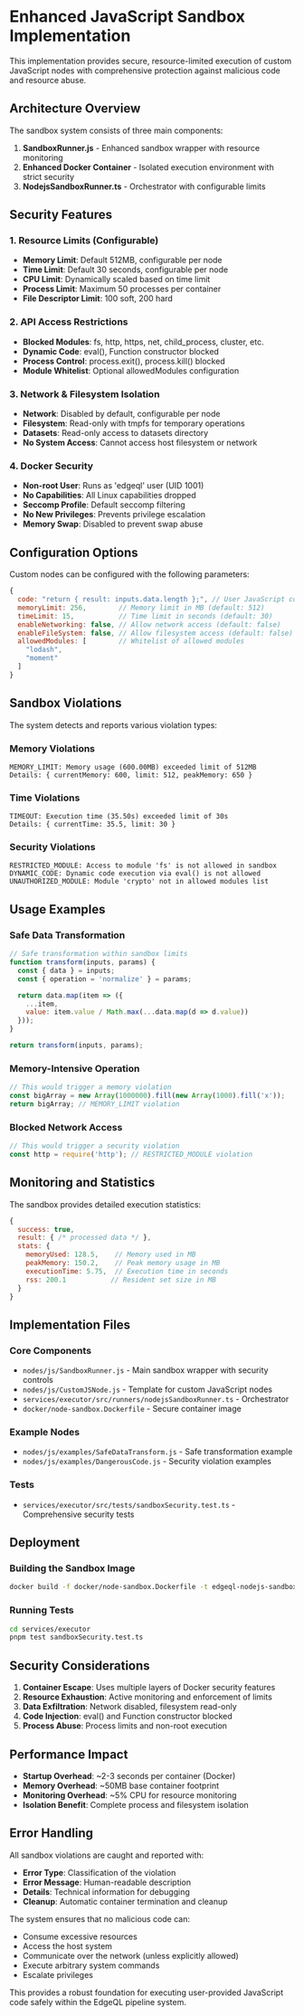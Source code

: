 # Enhanced JavaScript Sandbox Implementation

This implementation provides secure, resource-limited execution of custom JavaScript nodes with comprehensive protection against malicious code and resource abuse.

## Architecture Overview

The sandbox system consists of three main components:

1. **SandboxRunner.js** - Enhanced sandbox wrapper with resource monitoring
2. **Enhanced Docker Container** - Isolated execution environment with strict security
3. **NodejsSandboxRunner.ts** - Orchestrator with configurable limits

## Security Features

### 1. Resource Limits (Configurable)
- **Memory Limit**: Default 512MB, configurable per node
- **Time Limit**: Default 30 seconds, configurable per node
- **CPU Limit**: Dynamically scaled based on time limit
- **Process Limit**: Maximum 50 processes per container
- **File Descriptor Limit**: 100 soft, 200 hard

### 2. API Access Restrictions
- **Blocked Modules**: fs, http, https, net, child_process, cluster, etc.
- **Dynamic Code**: eval(), Function constructor blocked
- **Process Control**: process.exit(), process.kill() blocked
- **Module Whitelist**: Optional allowedModules configuration

### 3. Network & Filesystem Isolation
- **Network**: Disabled by default, configurable per node
- **Filesystem**: Read-only with tmpfs for temporary operations
- **Datasets**: Read-only access to datasets directory
- **No System Access**: Cannot access host filesystem or network

### 4. Docker Security
- **Non-root User**: Runs as 'edgeql' user (UID 1001)
- **No Capabilities**: All Linux capabilities dropped
- **Seccomp Profile**: Default seccomp filtering
- **No New Privileges**: Prevents privilege escalation
- **Memory Swap**: Disabled to prevent swap abuse

## Configuration Options

Custom nodes can be configured with the following parameters:

```javascript
{
  code: "return { result: inputs.data.length };", // User JavaScript code
  memoryLimit: 256,        // Memory limit in MB (default: 512)
  timeLimit: 15,           // Time limit in seconds (default: 30)
  enableNetworking: false, // Allow network access (default: false)
  enableFileSystem: false, // Allow filesystem access (default: false)
  allowedModules: [        // Whitelist of allowed modules
    "lodash",
    "moment"
  ]
}
```

## Sandbox Violations

The system detects and reports various violation types:

### Memory Violations
```
MEMORY_LIMIT: Memory usage (600.00MB) exceeded limit of 512MB
Details: { currentMemory: 600, limit: 512, peakMemory: 650 }
```

### Time Violations
```
TIMEOUT: Execution time (35.50s) exceeded limit of 30s
Details: { currentTime: 35.5, limit: 30 }
```

### Security Violations
```
RESTRICTED_MODULE: Access to module 'fs' is not allowed in sandbox
DYNAMIC_CODE: Dynamic code execution via eval() is not allowed
UNAUTHORIZED_MODULE: Module 'crypto' not in allowed modules list
```

## Usage Examples

### Safe Data Transformation
```javascript
// Safe transformation within sandbox limits
function transform(inputs, params) {
  const { data } = inputs;
  const { operation = 'normalize' } = params;

  return data.map(item => ({
    ...item,
    value: item.value / Math.max(...data.map(d => d.value))
  }));
}

return transform(inputs, params);
```

### Memory-Intensive Operation
```javascript
// This would trigger a memory violation
const bigArray = new Array(1000000).fill(new Array(1000).fill('x'));
return bigArray; // MEMORY_LIMIT violation
```

### Blocked Network Access
```javascript
// This would trigger a security violation
const http = require('http'); // RESTRICTED_MODULE violation
```

## Monitoring and Statistics

The sandbox provides detailed execution statistics:

```javascript
{
  success: true,
  result: { /* processed data */ },
  stats: {
    memoryUsed: 128.5,    // Memory used in MB
    peakMemory: 150.2,    // Peak memory usage in MB
    executionTime: 5.75,  // Execution time in seconds
    rss: 200.1           // Resident set size in MB
  }
}
```

## Implementation Files

### Core Components
- `nodes/js/SandboxRunner.js` - Main sandbox wrapper with security controls
- `nodes/js/CustomJSNode.js` - Template for custom JavaScript nodes
- `services/executor/src/runners/nodejsSandboxRunner.ts` - Orchestrator
- `docker/node-sandbox.Dockerfile` - Secure container image

### Example Nodes
- `nodes/js/examples/SafeDataTransform.js` - Safe transformation example
- `nodes/js/examples/DangerousCode.js` - Security violation examples

### Tests
- `services/executor/src/tests/sandboxSecurity.test.ts` - Comprehensive security tests

## Deployment

### Building the Sandbox Image
```bash
docker build -f docker/node-sandbox.Dockerfile -t edgeql-nodejs-sandbox .
```

### Running Tests
```bash
cd services/executor
pnpm test sandboxSecurity.test.ts
```

## Security Considerations

1. **Container Escape**: Uses multiple layers of Docker security features
2. **Resource Exhaustion**: Active monitoring and enforcement of limits
3. **Data Exfiltration**: Network disabled, filesystem read-only
4. **Code Injection**: eval() and Function constructor blocked
5. **Process Abuse**: Process limits and non-root execution

## Performance Impact

- **Startup Overhead**: ~2-3 seconds per container (Docker)
- **Memory Overhead**: ~50MB base container footprint
- **Monitoring Overhead**: ~5% CPU for resource monitoring
- **Isolation Benefit**: Complete process and filesystem isolation

## Error Handling

All sandbox violations are caught and reported with:
- **Error Type**: Classification of the violation
- **Error Message**: Human-readable description
- **Details**: Technical information for debugging
- **Cleanup**: Automatic container termination and cleanup

The system ensures that no malicious code can:
- Consume excessive resources
- Access the host system
- Communicate over the network (unless explicitly allowed)
- Execute arbitrary system commands
- Escalate privileges

This provides a robust foundation for executing user-provided JavaScript code safely within the EdgeQL pipeline system.